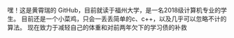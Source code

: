 嘿！这是黄霄瑞的 GitHub，目前就读于福州大学，是一名2018级计算机专业的学生。
目前还是一个小菜鸡，只会一丢丢简单的c、c++，以及几乎可以忽略不计的算法。
现在致力于减轻自己的体重和对前两年欠下的学习债的补救
